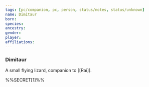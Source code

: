 ```yaml
---
tags: [pc/companion, pc, person, status/notes, status/unknown]
name: Dimitaur
born:
species:
ancestry:
gender:
player:
affiliations:
---
```

### Dimitaur

A small flying lizard, companion to [[Rai]].

%%SECRET[1]%%



